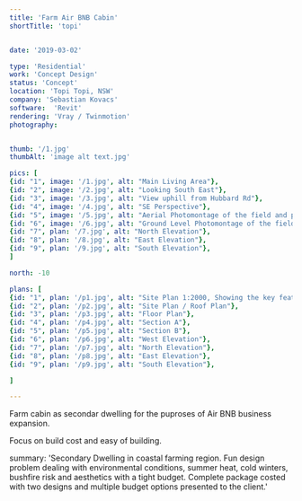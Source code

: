 ```yaml
---
title: 'Farm Air BNB Cabin'
shortTitle: 'topi'


date: '2019-03-02'

type: 'Residential'
work: 'Concept Design'
status: 'Concept'
location: 'Topi Topi, NSW'
company: 'Sebastian Kovacs'
software:  'Revit'
rendering: 'Vray / Twinmotion'
photography: 


thumb: '/1.jpg'
thumbAlt: 'image alt text.jpg'

pics: [
{id: "1", image: '/1.jpg', alt: "Main Living Area"},
{id: "2", image: '/2.jpg', alt: "Looking South East"},
{id: "3", image: '/3.jpg', alt: "View uphill from Hubbard Rd"},
{id: "4", image: '/4.jpg', alt: "SE Perspective"},
{id: "5", image: '/5.jpg', alt: "Aerial Photomontage of the field and proposed facility building"},
{id: "6", image: '/6.jpg', alt: "Ground Level Photomontage of the field and proposed facility building"},
{id: "7", plan: '/7.jpg', alt: "North Elevation"},
{id: "8", plan: '/8.jpg', alt: "East Elevation"},
{id: "9", plan: '/9.jpg', alt: "South Elevation"},
]

north: -10

plans: [
{id: "1", plan: '/p1.jpg', alt: "Site Plan 1:2000, Showing the key features of the site."},
{id: "2", plan: '/p2.jpg', alt: "Site Plan / Roof Plan"},
{id: "3", plan: '/p3.jpg', alt: "Floor Plan"},
{id: "4", plan: '/p4.jpg', alt: "Section A"},
{id: "5", plan: '/p5.jpg', alt: "Section B"},
{id: "6", plan: '/p6.jpg', alt: "West Elevation"},
{id: "7", plan: '/p7.jpg', alt: "North Elevation"},
{id: "8", plan: '/p8.jpg', alt: "East Elevation"},
{id: "9", plan: '/p9.jpg', alt: "South Elevation"},

]

---
```


Farm cabin as secondar dwelling for the puproses of Air BNB business expansion.

Focus on build cost and easy of building.

summary: 'Secondary Dwelling in coastal farming region. Fun design problem dealing with environmental conditions, summer heat, cold winters, bushfire risk and aesthetics with a tight budget. Complete package costed with two designs and multiple budget options presented to the client.'